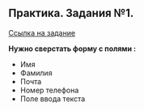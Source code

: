 ## Практика. Задания №1.
[Ссылка на задание](https://github.com/ruport-digital/junior-frontend-assignment)

**Нужно сверстать форму с полями :**
- Имя
- Фамилия
- Почта
- Номер телефона
- Поле ввода текста
